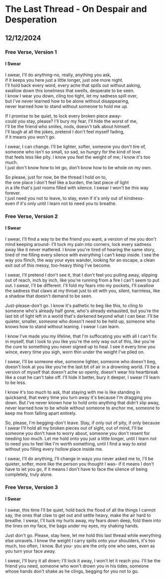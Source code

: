 # The Last Thread - On Despair and Desperation
## 12/12/2024

### Free Verse, Version 1

#### I Swear

I swear, I'll do anything-no, really, anything you ask,  
if it keeps you here just a little longer, just one more night.  
I'll hold back every word, every ache that spills out without asking,  
swallow down this loneliness that swells, desperate to be seen.  
I know I wear you down, cling too tight, let my sadness spill over,  
but I've never learned how to be alone without disappearing,  
never learned how to stand without someone to hold me up.  

If I promise to be quiet, to lock every broken piece away-  
could you stay, please? I'll bury my fear, I'll hide the worst of me,  
I'll be the friend who smiles, nods, doesn't talk about himself.  
I'll laugh at all the jokes, pretend I don't feel myself fading,  
if it means you won't go.  

I swear, I can change. I'll be lighter, softer, someone you don't tire of,  
someone who isn't so small, so sad, so hungry for the kind of love  
that feels less like pity. I know you feel the weight of me; I know it's too much.  
I just don't know how to let go, don't know how to be whole on my own.  

So please, just for now, be the thread I hold on to,  
the one place I don't feel like a burden, the last piece of light  
in a life that's just rooms filled with silence. I swear I won't be this way forever.  
I just need you not to leave, to stay, even if it's only out of kindness-  
even if it's only until I learn not to need you to breathe.  

### Free Verse, Version 2

#### I Swear

I swear, I'll find a way to be the friend you want, a version of me you don't mind keeping around- 
I'll tuck my pain into corners, lock every sadness away like it never mattered.
I know you're tired of hearing the same story, tired of me filling every silence
with everything I can't keep inside. I see the way you flinch, the way your eyes wander,
looking for an escape, a clean exit out of this messy, too-heavy thing I've become.

I swear, I'll pretend I don't see it, that I don't feel you pulling away,
slipping out of reach, inch by inch, like you're running from a fire I can't seem to put out.
I swear, I'll be different. I'll fold my fears into my pockets,
I'll swallow the sadness that claws at my throat just to sit with you,
silent, harmless, like a shadow that doesn't demand to be seen.

Just-please-don't go. I know it's pathetic to beg like this,
to cling to someone who's already half gone, who's already exhausted,
but you're the last bit of light left in a world that's darkened beyond what I can bear.
I'll be quieter, smaller, someone who doesn't need to be held up,
someone who knows how to stand without leaning. I swear I can learn.

I know I've made you my lifeline, that I'm suffocating you with all I can't fix in myself,
that I look to you like you're the only way out of this, like you're the cure
to something you never signed up to heal. I see it every time you wince,
every time you sigh, worn thin under the weight I've piled on.

I swear, I'll be someone else, someone lighter, someone who doesn't beg,
doesn't look at you like you're the last bit of air in a drowning world.
I'll be a version of myself that doesn't ache so openly,
doesn't wear his heartbreak like a coat he can't take off.
I'll hide it better, bury it deeper, I swear I'll learn to be less.

I know it's too much to ask, that staying with me is like standing in quicksand,
that every time you turn away it's because I'm dragging you down.
But I've never known how to hold onto anything that didn't slip away,
never learned how to be whole without someone to anchor me,
someone to keep me from falling apart entirely.

So, please, I'm begging-don't leave. Stay, if only out of pity, if only because I swear
I'll hold all my broken pieces out of sight, out of mind,
I'll be someone you don't have to worry about, someone you don't resent for needing too much.
Let me hold onto you just a little longer,
until I learn not to need you to feel like I'm worth something,
until I find a way to exist without you filling every hollow place inside me.

I swear, I'll do anything, I'll change in ways you never asked me to,
I'll be quieter, softer, more like the person you thought I was-
if it means I don't have to let you go, if it means I don't have to face
the silence of being completely, truly alone.

### Free Verse, Version 3

#### I Swear

I swear,
this time I'll be quiet,
hold back the flood of all the things I cannot say,
the ones that claw to get out and settle heavy,
make the air hard to breathe.
I swear,
I'll tuck my hurts away, my fears down deep,
fold them into the lines on my face,
the bags under my eyes, my shaking hands.

Just don't go.
Please, stay here, let me hold this last thread
while everything else unravels.
I know the weight I carry spills onto your shoulders,
it's too much, too often, I know.
But you-
you are the only one who sees,
even as you turn your face away.

I swear,
I'll bury it all down; I'll lock it away,
I won't let it reach you.
I'll be the friend you need,
someone who won't drown you in his tides,
someone whose hands don't shake as he clings,
begging for you not to go. 
